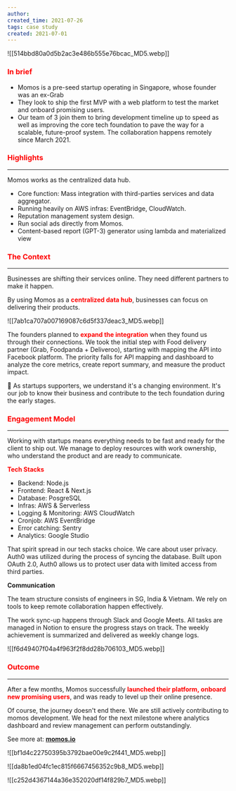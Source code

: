 ```yaml
---
author: 
created_time: 2021-07-26
tags: case study
created: 2021-07-01
---
```


![[514bbd80a0d5b2ac3e486b555e76bcac_MD5.webp]]

### <span style='color:red'>**In brief**</span>

* Momos is a pre-seed startup operating in Singapore, whose founder was an ex-Grab
* They look to ship the first MVP with a web platform to test the market and onboard promising users.
* Our team of 3 join them to bring development timeline up to speed as well as improving the core tech foundation to pave the way for a scalable, future-proof system. The collaboration happens remotely since March 2021.

### <span style='color:red'>Highlights</span>

---

Momos works as the centralized data hub.

* Core function: Mass integration with third-parties services and data aggregator.
* Running heavily on AWS infras: EventBridge, CloudWatch.
* Reputation management system design.
* Run social ads directly from Momos.
* Content-based report (GPT-3) generator using lambda and materialized view

### <span style='color:red'>The Context</span>

---

<!-- column_list 81c140a0-ebe9-46e5-8571-12a75a372aef -->

<!-- column e4394ac1-107c-4f3d-8f7d-c40ca24627cd -->

Businesses are shifting their services online. They need different partners to make it happen.


By using Momos as a <span style='color:red'>**centralized data hub**</span>, businesses can focus on delivering their products.

<!-- column b12ebdd1-2305-4690-9bd8-7850067c0a26 -->

![[7ab1ca707a007169087c6d5f337deac3_MD5.webp]]

The founders planned to <span style='color:red'>**expand the integration**</span> when they found us through their connections. We took the initial step with Food delivery partner (Grab, Foodpanda + Deliveroo), starting with mapping the API into Facebook platform. The priority falls for API mapping and dashboard to analyze the core metrics, create report summary, and measure the product impact.


📍 As startups supporters, we understand it's a changing environment. It's our job to know their business and contribute to the tech foundation during the early stages.


### <span style='color:red'>**Engagement Model**</span>

---

Working with startups means everything needs to be fast and ready for the client to ship out. We manage to deploy resources with work ownership, who understand the product and are ready to communicate. 


<span style='color:red'>**Tech Stacks**</span>

<!-- column_list a0a51fbe-1689-4692-8a34-0a0e20af879f -->

<!-- column 2355976d-4474-4755-b994-f6c5ccb7448d -->

* Backend: Node.js
* Frontend: React & Next.js
* Database: PosgreSQL
* Infras: AWS & Serverless
* Logging & Monitoring: AWS CloudWatch
* Cronjob: AWS EventBridge
* Error catching: Sentry
* Analytics: Google Studio

<!-- column 332ffea4-6245-4920-92ed-612dccc836c1 -->

That spirit spread in our tech stacks choice.
We care about user privacy. Auth0 was utilized during the process of syncing the database.
Built upon OAuth 2.0, Auth0 allows us to protect user data with limited access from third parties.


**Communication**

<!-- column_list 2b81435e-2baa-45ea-be6e-ef41edfc6d7c -->

<!-- column acf2a5c5-2146-4769-bf76-532af7881973 -->

The team structure consists of engineers in SG, India & Vietnam. We rely on tools to keep remote collaboration happen effectively.

The work sync-up happens through Slack and Google Meets. All tasks are managed in Notion to ensure the progress stays on track.
The weekly achievement is summarized and delivered as weekly change logs.

<!-- column b6389a66-c348-4589-a82d-ee39ed663c3c -->

![[f6d49407f04a4f963f2f8dd28b706103_MD5.webp]]


### <span style='color:red'>**Outcome**</span>

---

After a few months, Momos successfully <span style='color:red'>**launched their platform, onboard new promising users**</span>, and was ready to level up their online presence.

Of course, the journey doesn't end there. We are still actively contributing to momos development. We head for the next milestone where analytics dashboard and review management can perform outstandingly.

See more at: <span style='color:red'>**[momos.io](https://www.momos.io/)**</span>


<!-- column_list cb6fa0fa-1f4d-449a-81c4-47f0586627a2 -->

<!-- column 6aa2c7be-cbbc-486e-ad01-a694aa1eefbc -->

![[bf1d4c22750395b3792bae00e9c2f441_MD5.webp]]

<!-- column 1b8eee84-e8ac-4be2-962d-c310faca0f13 -->

![[da8b1ed04fc1ec815f6667456352c9b8_MD5.webp]]


![[c252d4367144a36e352020df14f829b7_MD5.webp]]
